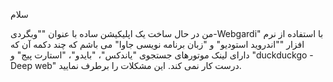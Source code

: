 سلام

من در حال ساخت یک اپلیکیشن ساده با عنوان ""وبگردی-Webgardi" با استفاده از نرم افزار ""اندروید استودیو" و "زبان برنامه نویسی جاوا" می باشم که چند دکمه آن که دارای لینک موتورهای جستجوی "یاندکس"، "بایدو"، "استارت پیج" و "duckduckgo - Deep web" درست کار نمی کند. این مشکلات را برطرف نمایید.
